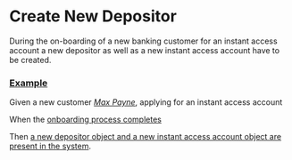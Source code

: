 # Create New Depositor

During the on-boarding of a new banking customer for an instant access account a new depositor as well as a new instant access account
have to be created. 
 

### [Example](- "Onboard a new customer")

Given a new customer *[Max Payne](- "createNewCustomer(#TEXT)")*, applying for an instant access account

When the [onboarding process completes](- "finalizeOnboarding()")

Then [a new depositor object and a new instant access account object are present in the system](- "verifyExistenceOfExpectedObjects()").